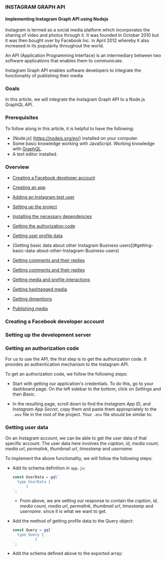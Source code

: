 ### INSTAGRAM GRAPH API

#### Implementing Instagram Graph API using Nodejs

Instagram is termed as a social media platform which incorporates the sharing of video and photos through it. It was founded in October 2010 but it was then bought over by Facebook Inc. in April 2012 whereby it also increased in its popularity throughout the world.

An API (Application Programming Interface) is an intermediary between two software applications that enables them to communicate.

Instagram Graph API enables software developers to integrate the functionality of publishing their media

### Goals

In this article, we will integrate the Instagram Graph API to a Node.js GraphQL API.

### Prerequisites

To follow along in this article, it is helpful to have the following:

- [Node.js] (https://nodejs.org/en/) installed on your computer.
- Some basic knowledge working with JavaScript.
  Working knowledge with [GraphQL](https://graphql.org/).
- A text editor installed.

### Overview

- [Creating a Facebook developer account](#creating-a-facebook-developer-account)
- [Creating an app](#creating-an-app)
- [Adding an Instagram test user](#adding-an-instagram-test-user)
- [Setting up the project](#setting-up-the-project)

- [Installing the necessary dependencies](#installing-the-necessary-dependencies)

- [Getting the authorization code](#getting-the-authorization-code)

- [Getting user profile data](#getting-user-profile-data)

- [Getting basic data about other Instagram Business users](#getting- basic-data-about-other-Instagram-Business-users)

- [Getting comments and their replies](#getting-comments-and-their-replies)

- [Getting comments and their replies](#getting-comments-and-their-replies)

- [Getting media and profile interactions](#getting-media-and-profile-interactions)

- [Getting hashtagged media](#getting-hashtagged-media)

- [Getting @mentions](#getting-@mentions)

- [Publishing media](#publishing-media)

### Creating a Facebook developer account

### Setting up the development server

### Getting an authorization code

For us to use the API, the first step is to get the authorization code. It provides an authentication mechanism to the Instagram API.

To get an authorization code, we follow the following steps:

- Start with getting our application's credentials. To do this, go to your dashboard page. On the left sidebar to the bottom, click on _Settings_ and then _Basic_.

- In the resulting page, scroll down to find the _Instagram App ID_, and _Instagram App Secret_, copy them and paste them appropriately to the `.env` file in the root of the project. Your `.env` file should be similar to:

### Getting user data

On an Instagram account, we can be able to get the user data of that specific account. The user data here involves the _caption_, _id_, _media count_, _media url_, _permalink_, _thumbnail url_, _timestamp_ and _username_.

To implement the above functionality, we will follow the following steps:

- Add its schema definition in `app.js`:

  ```js
  const UserData = gql`
    type UserData {
        }
  `;
  ```

  - From above, we are setting our response to contain the _caption_, _id_, _media count_, _media url_, _permalink_, _thumbnail url_, _timestamp_ and _username_. since it is what we want to get.

- Add the method of getting profile data to the Query object:

  ```js
  const Query = gql`
    type Query {
            }
  `;
  ```

- Add the schema defined above to the exported array:
